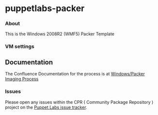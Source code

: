 # puppetlabs-packer

### About

This is the Windows 2008R2 (WMF5) Packer Template

### VM settings


## Documentation

The Confluence Documentation for the process is at [Windows/Packer Imaging Process](https://confluence.puppetlabs.com/display/QE/Packer+Generation+of+Windows+Templates+for+VMPooler)

### Issues

Please open any issues within the CPR ( Community Package Repository ) project on the [Puppet Labs issue tracker](https://tickets.puppetlabs.com/browse/CPR).
